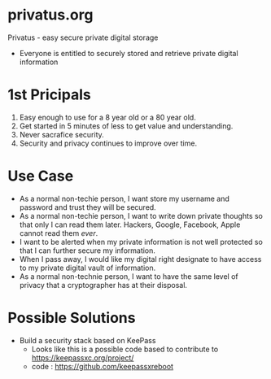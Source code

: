 # privatus.org
Privatus - easy secure private digital storage
- Everyone is entitled to securely stored and retrieve private digital information

# 1st Pricipals
1. Easy enough to use for a 8 year old or a 80 year old.
1. Get started in 5 minutes of less to get value and understanding.
1. Never sacrafice security.
1. Security and privacy continues to improve over time.

# Use Case
- As a normal non-techie person, I want store my username and password and trust they will be secured.
- As a normal non-techie person, I want to write down private thoughts so that only I can read them later.  Hackers, Google, Facebook, Apple cannot read them *ever*.
- I want to be alerted when my private information is not well protected so that I can further secure my information.
- When I pass away, I would like my digital right designate to have access to my private digital vault of information.
- As a normal non-technie person, I want to have the same level of privacy that a cryptographer has at their disposal.

# Possible Solutions
- Build a security stack based on KeePass
   - Looks like this is a possible code based to contribute to https://keepassxc.org/project/
   - code : https://github.com/keepassxreboot
 
